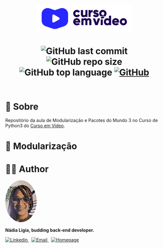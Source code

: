 <p align="center">
  <img src=".github/logo.png" width=300 alt="Curso em Vídeo">
</p>

<h1 align="center">
  <img alt="GitHub last commit" src="https://img.shields.io/github/last-commit/nlnadialigia/modularizacao?color=2541b2&style=plastic">

  <img alt="GitHub repo size" src="https://img.shields.io/github/repo-size/nlnadialigia/modularizacao?color=2541b2&style=plastic">

  <img alt="GitHub top language" src="https://img.shields.io/github/languages/top/nlnadialigia/modularizacao?color=2541b2&logoColor=2541b2&style=plastic">
  
  <a href="./LICENSE.md">
  <img alt="GitHub" src="https://img.shields.io/github/license/nlnadialigia/modularizacao?color=2541b2&style=plastic">
  </a>
</h1>
<br>

# 📌 Sobre

Repositório da aula de Modularização e Pacotes do Mundo 3 no Curso de Python3 do [Curso em Vídeo](https://www.cursoemvideo.com/).

# 📌 Modularização




# 👩‍💼 Author
<img src=".github/picture.png" width="100px;" alt="Picture"/>
<p><b>Nádia Ligia, budding back-end developer.</b></p>
<a href="https://www.linkedin.com/in/nlnadialigia/">
  <img alt="Linkedin" src="https://img.shields.io/badge/-Linkedin -8703A4?style=flat&logo=Linkedin&logoColor=white&link=https://www.linkedin.com/in/nlnadialigia/" />
</a>&nbsp;
<a href="mailto:nlnadialigia@gmail.com">
  <img alt="Email" src="https://img.shields.io/badge/-Email-8703A4?style=flat&logo=Gmail&logoColor=white&link=mailto:nlnadialigia@gmail.com" />
</a>&nbsp;
<a href="https://www.nlnadialigia.com">
  <img alt="Homepage" src="https://img.shields.io/badge/-Homepage-8703A4" />
</a>
